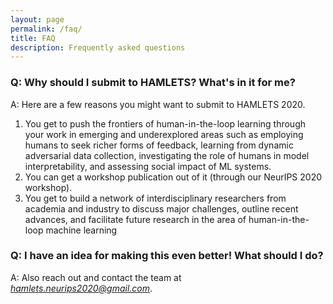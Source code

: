 ```yaml
---
layout: page
permalink: /faq/
title: FAQ
description: Frequently asked questions
---
```



### Q: Why should I submit to HAMLETS? What's in it for me?

A: Here are a few reasons you might want to submit to HAMLETS 2020. 
1. You get to push the frontiers of human-in-the-loop learning through your work in emerging and underexplored areas such as employing humans to seek richer forms of feedback, learning from dynamic adversarial data collection, investigating the role of humans in model interpretability, and assessing social impact of ML systems.
2. You can get a workshop publication out of it (through our NeurIPS 2020 workshop).
3. You get to build a network of interdisciplinary researchers from academia and industry to discuss major challenges, outline recent advances, and facilitate future research in the area of human-in-the-loop machine learning


### Q: I have an idea for making this even better! What should I do?

A: Also reach out and contact the team at *hamlets.neurips2020@gmail.com*.


